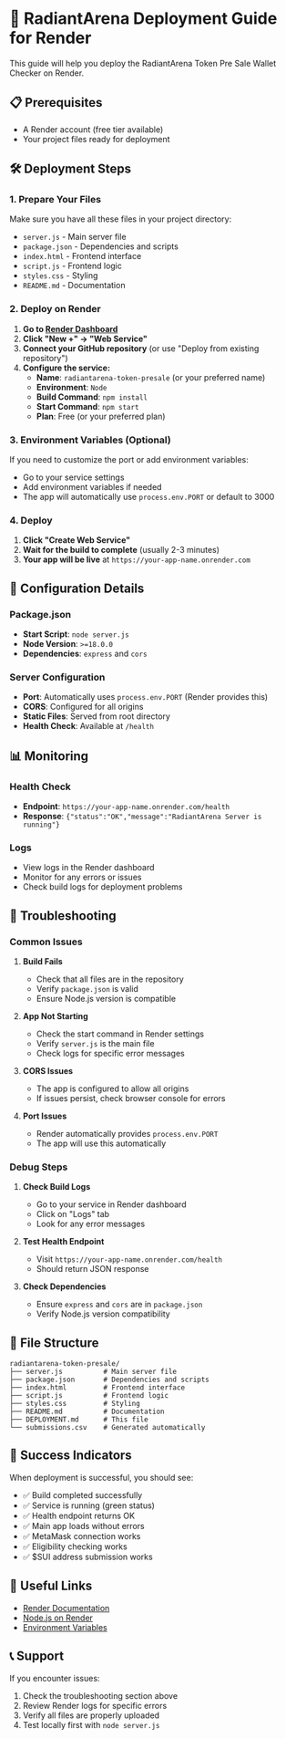 # 🚀 RadiantArena Deployment Guide for Render

This guide will help you deploy the RadiantArena Token Pre Sale Wallet Checker on Render.

## 📋 Prerequisites

- A Render account (free tier available)
- Your project files ready for deployment

## 🛠️ Deployment Steps

### 1. Prepare Your Files

Make sure you have all these files in your project directory:
- `server.js` - Main server file
- `package.json` - Dependencies and scripts
- `index.html` - Frontend interface
- `script.js` - Frontend logic
- `styles.css` - Styling
- `README.md` - Documentation

### 2. Deploy on Render

1. **Go to [Render Dashboard](https://dashboard.render.com/)**
2. **Click "New +" → "Web Service"**
3. **Connect your GitHub repository** (or use "Deploy from existing repository")
4. **Configure the service:**
   - **Name**: `radiantarena-token-presale` (or your preferred name)
   - **Environment**: `Node`
   - **Build Command**: `npm install`
   - **Start Command**: `npm start`
   - **Plan**: Free (or your preferred plan)

### 3. Environment Variables (Optional)

If you need to customize the port or add environment variables:
- Go to your service settings
- Add environment variables if needed
- The app will automatically use `process.env.PORT` or default to 3000

### 4. Deploy

1. **Click "Create Web Service"**
2. **Wait for the build to complete** (usually 2-3 minutes)
3. **Your app will be live** at `https://your-app-name.onrender.com`

## 🔧 Configuration Details

### Package.json
- **Start Script**: `node server.js`
- **Node Version**: `>=18.0.0`
- **Dependencies**: `express` and `cors`

### Server Configuration
- **Port**: Automatically uses `process.env.PORT` (Render provides this)
- **CORS**: Configured for all origins
- **Static Files**: Served from root directory
- **Health Check**: Available at `/health`

## 📊 Monitoring

### Health Check
- **Endpoint**: `https://your-app-name.onrender.com/health`
- **Response**: `{"status":"OK","message":"RadiantArena Server is running"}`

### Logs
- View logs in the Render dashboard
- Monitor for any errors or issues
- Check build logs for deployment problems

## 🐛 Troubleshooting

### Common Issues

1. **Build Fails**
   - Check that all files are in the repository
   - Verify `package.json` is valid
   - Ensure Node.js version is compatible

2. **App Not Starting**
   - Check the start command in Render settings
   - Verify `server.js` is the main file
   - Check logs for specific error messages

3. **CORS Issues**
   - The app is configured to allow all origins
   - If issues persist, check browser console for errors

4. **Port Issues**
   - Render automatically provides `process.env.PORT`
   - The app will use this automatically

### Debug Steps

1. **Check Build Logs**
   - Go to your service in Render dashboard
   - Click on "Logs" tab
   - Look for any error messages

2. **Test Health Endpoint**
   - Visit `https://your-app-name.onrender.com/health`
   - Should return JSON response

3. **Check Dependencies**
   - Ensure `express` and `cors` are in `package.json`
   - Verify Node.js version compatibility

## 📁 File Structure

```
radiantarena-token-presale/
├── server.js          # Main server file
├── package.json       # Dependencies and scripts
├── index.html         # Frontend interface
├── script.js          # Frontend logic
├── styles.css         # Styling
├── README.md          # Documentation
├── DEPLOYMENT.md      # This file
└── submissions.csv    # Generated automatically
```

## 🎯 Success Indicators

When deployment is successful, you should see:
- ✅ Build completed successfully
- ✅ Service is running (green status)
- ✅ Health endpoint returns OK
- ✅ Main app loads without errors
- ✅ MetaMask connection works
- ✅ Eligibility checking works
- ✅ $SUI address submission works

## 🔗 Useful Links

- [Render Documentation](https://render.com/docs)
- [Node.js on Render](https://render.com/docs/deploy-node-express-app)
- [Environment Variables](https://render.com/docs/environment-variables)

## 📞 Support

If you encounter issues:
1. Check the troubleshooting section above
2. Review Render logs for specific errors
3. Verify all files are properly uploaded
4. Test locally first with `node server.js` 